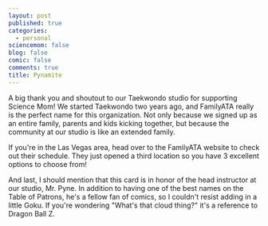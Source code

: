 ```yaml
---
layout: post
published: true
categories:
  - personal
sciencemom: false
blog: false
comic: false
comments: true
title: Pynamite
---
```

A big thank you and shoutout to our Taekwondo studio for supporting Science Mom! We started Taekwondo two years ago, and FamilyATA really is the perfect name for this organization. Not only because we signed up as an entire family, parents and kids kicking together, but because the community at our studio is like an extended family. 

If you're in the Las Vegas area, head over to the FamilyATA website to check out their schedule. They just opened a third location so you have 3 excellent options to choose from! 

And last, I should mention that this card is in honor of the head instructor at our studio, Mr. Pyne. In addition to having one of the best names on the Table of Patrons, 
he's a fellow fan of comics, so I couldn't resist adding in a little Goku. If you're wondering "What's that cloud thing?" it's a reference to Dragon Ball Z.
